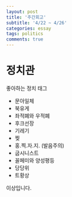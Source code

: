 ```yaml
---
layout: post
title: '주간회고'
subtitle: '4/22 ~ 4/26'
categories: essay
tags: politics
comments: true
---
```



# 정치관


좋아하는 정치 태그

-   문아일체
-   북유게
-   좌적폐와 우적폐
-   후크선장
-   기레기
-   찢
-   홍.찍.자.지. (발음주의)
-   굽시니스트
-   꼴페미와 양성평등
-   당당위
-   트황상


이상입니다.